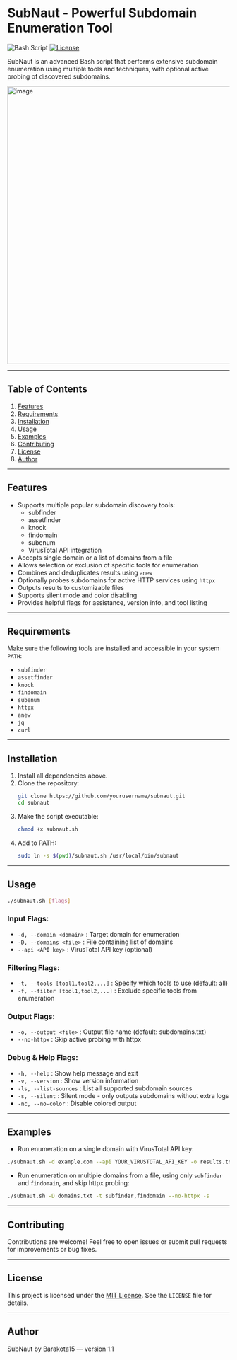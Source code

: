 # SubNaut - Powerful Subdomain Enumeration Tool

![Bash Script](https://img.shields.io/badge/bash-script-blue) [![License](https://img.shields.io/badge/license-MIT-blue.svg)](LICENSE)

SubNaut is an advanced Bash script that performs extensive subdomain enumeration using multiple tools and techniques, with optional active probing of discovered subdomains.

<img width="1115" height="628" alt="image" src="https://github.com/user-attachments/assets/1c5074c1-9e58-4550-a30a-cab75a8cff6c" />

---

## Table of Contents

1. [Features](#features)
2. [Requirements](#requirements)
3. [Installation](#installation)
4. [Usage](#usage)
5. [Examples](#examples)
6. [Contributing](#contributing)
7. [License](#license)
8. [Author](#author)

---

## Features

- Supports multiple popular subdomain discovery tools:
  - subfinder
  - assetfinder
  - knock
  - findomain
  - subenum
  - VirusTotal API integration
- Accepts single domain or a list of domains from a file
- Allows selection or exclusion of specific tools for enumeration
- Combines and deduplicates results using `anew`
- Optionally probes subdomains for active HTTP services using `httpx`
- Outputs results to customizable files
- Supports silent mode and color disabling
- Provides helpful flags for assistance, version info, and tool listing

---

## Requirements

Make sure the following tools are installed and accessible in your system `PATH`:

- `subfinder`
- `assetfinder`
- `knock`
- `findomain`
- `subenum`
- `httpx`
- `anew`
- `jq`
- `curl`

---

## Installation

1. Install all dependencies above.
2. Clone the repository:
   ```bash
   git clone https://github.com/yourusername/subnaut.git
   cd subnaut
   ```
3. Make the script executable:
   ```bash
   chmod +x subnaut.sh
   ```
4. Add to PATH:
   ```bash
   sudo ln -s $(pwd)/subnaut.sh /usr/local/bin/subnaut
   ```

---

## Usage

```bash
./subnaut.sh [flags]
```
### Input Flags:
- `-d, --domain <domain>` : Target domain for enumeration
- `-D, --domains <file>` : File containing list of domains
- `--api <API key>` : VirusTotal API key (optional)
### Filtering Flags:
- `-t, --tools [tool1,tool2,...]` : Specify which tools to use (default: all)
- `-f, --filter [tool1,tool2,...]` : Exclude specific tools from enumeration
### Output Flags:
- `-o, --output <file>` : Output file name (default: subdomains.txt)
- `--no-httpx` : Skip active probing with httpx
### Debug & Help Flags:
- `-h, --help` : Show help message and exit
- `-v, --version` : Show version information
- `-ls, --list-sources` : List all supported subdomain sources
- `-s, --silent` : Silent mode - only outputs subdomains without extra logs
- `-nc, --no-color` : Disable colored output
  
---

## Examples
- Run enumeration on a single domain with VirusTotal API key:
```bash
./subnaut.sh -d example.com --api YOUR_VIRUSTOTAL_API_KEY -o results.txt
```

- Run enumeration on multiple domains from a file, using only `subfinder` and `findomain`, and skip httpx probing:
```bash
./subnaut.sh -D domains.txt -t subfinder,findomain --no-httpx -s
```

---

## Contributing
Contributions are welcome! Feel free to open issues or submit pull requests for improvements or bug fixes.

---

## License
This project is licensed under the [MIT License](https://github.com/barakota15/DETS-Correction-System/blob/main/LICENSE). See the `LICENSE` file for details.

---

## Author
SubNaut by Barakota15 — version 1.1
